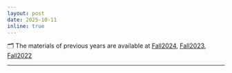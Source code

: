 ```yaml
---
layout: post 
date: 2025-10-11
inline: true 
--- 
```


🗂️ The materials of previous years are available at [Fall2024](https://stoch-sut.github.io/Fall2023), [Fall2023](https://stoch-sut.github.io/Fall2023), [Fall2022](https://stoch-sut.github.io/Fall2022)

---
